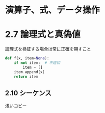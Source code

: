 # 演算子、式、データ操作

# 2.7 論理式と真偽値

論理式を検証する場合は常に正確を期すこと

```python
def f(x, item=None):
    if not item:  # 不適切
        item = []
    item.append(x)
    return item
```

## 2.10 シーケンス

浅いコピー
